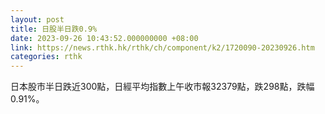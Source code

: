 ```yaml
---
layout: post
title: 日股半日跌0.9%
date: 2023-09-26 10:43:52.000000000 +08:00
link: https://news.rthk.hk/rthk/ch/component/k2/1720090-20230926.htm
categories: rthk
---
```


日本股市半日跌近300點，日經平均指數上午收市報32379點，跌298點，跌幅0.91%。
